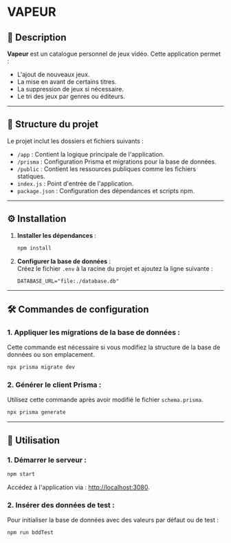 # VAPEUR

## 📖 Description

**Vapeur** est un catalogue personnel de jeux vidéo. Cette application permet :  
- L'ajout de nouveaux jeux.  
- La mise en avant de certains titres.  
- La suppression de jeux si nécessaire.  
- Le tri des jeux par genres ou éditeurs.  

---

## 📂 Structure du projet

Le projet inclut les dossiers et fichiers suivants :  
- `/app` : Contient la logique principale de l'application.  
- `/prisma` : Configuration Prisma et migrations pour la base de données.  
- `/public` : Contient les ressources publiques comme les fichiers statiques.  
- `index.js` : Point d'entrée de l'application.  
- `package.json` : Configuration des dépendances et scripts npm.

---

## ⚙️ Installation

1. **Installer les dépendances** :  
   ```bash
   npm install
   ```

2. **Configurer la base de données** :  
   Créez le fichier `.env` à la racine du projet et ajoutez la ligne suivante :  
   ```env
   DATABASE_URL="file:./database.db"
   ```

---

## 🛠️ Commandes de configuration

### 1. Appliquer les migrations de la base de données :
Cette commande est nécessaire si vous modifiez la structure de la base de données ou son emplacement.  
   ```bash
   npx prisma migrate dev
   ```

### 2. Générer le client Prisma :  
   Utilisez cette commande après avoir modifié le fichier `schema.prisma`.  
   ```bash
   npx prisma generate
   ```

---

## 🚀 Utilisation

### 1. Démarrer le serveur :  
   ```bash
   npm start
   ```
   Accédez à l'application via : [http://localhost:3080](http://localhost:3080).

### 2. Insérer des données de test :  
   Pour initialiser la base de données avec des valeurs par défaut ou de test :  
   ```bash
   npm run bddTest
   ```